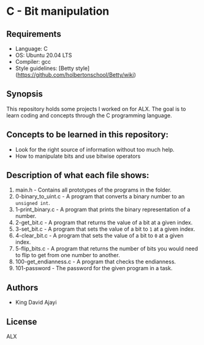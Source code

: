 # C - Bit manipulation

## Requirements
* Language: C
* OS: Ubuntu 20.04 LTS
* Compiler: gcc
* Style guidelines: [Betty style] (https://github.com/holbertonschool/Betty/wiki)

## Synopsis
This repository holds some projects I worked on for ALX. The goal is to learn coding and concepts through the C programming language.

## Concepts to be learned in this repository:
* Look for the right source of information without too much help.
* How to manipulate bits and use bitwise operators

## Description of what each file shows:
1. main.h - Contains all prototypes of the programs in the folder.
2. 0-binary_to_uint.c - A program that converts a binary number to an `unsigned int`.
3. 1-print_binary.c - A program that prints the binary representation of a number.
4. 2-get_bit.c - A program that returns the value of a bit at a given index.
5. 3-set_bit.c - A program that sets the value of a bit to `1` at a given index.
6. 4-clear_bit.c - A program that sets the value of a bit to `0` at a given index.
7. 5-flip_bits.c - A program that returns the number of bits you would need to flip to get from one number to another.
8. 100-get_endianness.c - A program that checks the endianness.
9. 101-password - The password for the given program in a task.

## Authors
* King David Ajayi

## License
ALX
